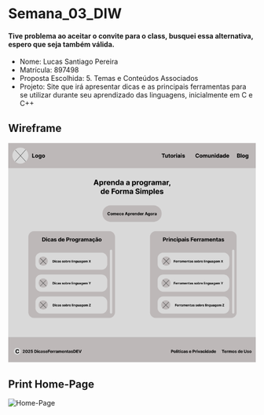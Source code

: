 # Semana_03_DIW
#### Tive problema ao aceitar o convite para o class, busquei essa alternativa, espero que seja também válida.

- Nome: Lucas Santiago Pereira
- Matrícula: 897498
- Proposta Escolhida: 5. Temas e Conteúdos Associados
- Projeto: Site que irá apresentar dicas e as principais ferramentas para se utilizar durante seu aprendizado das linguagens, inicialmente em C e C++

## Wireframe

![WireFrame](assets\wireframe_devdef.png)

## Print Home-Page

![Home-Page]()
